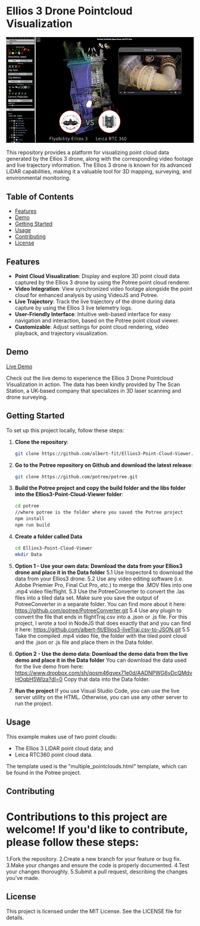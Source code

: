 # Ellios 3 Drone Pointcloud Visualization

![Ellios 3 Drone](postCover.jpg)

This repository provides a platform for visualizing point cloud data generated by the Ellios 3 drone, along with the corresponding video footage and live trajectory information. The Ellios 3 drone is known for its advanced LiDAR capabilities, making it a valuable tool for 3D mapping, surveying, and environmental monitoring.

## Table of Contents

- [Features](#features)
- [Demo](#demo)
- [Getting Started](#getting-started)
- [Usage](#usage)
- [Contributing](#contributing)
- [License](#license)

## Features

- **Point Cloud Visualization**: Display and explore 3D point cloud data captured by the Ellios 3 drone by using the Potree point cloud renderer.
- **Video Integration**: View synchronized video footage alongside the point cloud for enhanced analysis by using VideoJS and Potree.
- **Live Trajectory**: Track the live trajectory of the drone during data capture by using the Ellios 3 live telemetry logs.
- **User-Friendly Interface**: Intuitive web-based interface for easy navigation and interaction, based on the Potree point cloud viewer.
- **Customizable**: Adjust settings for point cloud rendering, video playback, and trajectory visualization.

## Demo

[Live Demo](https://www.site-portal.co.uk/project/652e8fba5985ecb8435304f8)

Check out the live demo to experience the Ellios 3 Drone Pointcloud Visualization in action. 
The data has been kindly provided by The Scan Station, a UK-based company that specializes in 3D laser scanning and drone surveying.

## Getting Started

To set up this project locally, follow these steps:

1. **Clone the repository**:

   ```bash
   git clone https://github.com/albert-fit/Ellios3-Point-Cloud-Viewer.git

2. **Go to the Potree repository on Github and download the latest release**:

   ```bash
   git clone https://github.com/potree/potree.git

3. **Build the Potree project and copy the build folder and the libs folder into the Ellios3-Point-Cloud-Viewer folder**:

   ```bash
   cd potree
   //where potree is the folder where you saved the Potree project
   npm install
   npm run build
   ```
4. **Create a folder called Data**
   ```bash
   cd Ellios3-Point-Cloud-Viewer
   mkdir Data
   ```
5. **Option 1 - Use your own data: Download the data from your Ellios3 drone and place it in the Data folder**
   5.1 Use Inspector4 to download the data from your Ellios3 drone.
   5.2 Use any video editing software (i.e. Adobe Priemier Pro, Final Cut Pro, etc.) to merge the .MOV files into one .mp4 video file/flight.
   5.3 Use the PotreeConverter to convert the .las files into a tiled data set. Make sure you save the output of PotreeConverter in a separate folder. You can find more about it here: https://github.com/potree/PotreeConverter.git
   5.4 Use any plugin to convert the file that ends in flightTraj.csv into a .json or .js file. For this project, I wrote a tool in NodeJS that does exactly that and you can find it here: https://github.com/albert-fit/Ellios3-liveTraj.csv-to-JSON.git
   5.5 Take the compiled .mp4 video file, the folder with the tiled point cloud and the .json or .js file and place them in the Data folder.

6. **Option 2 - Use the demo data: Download the demo data from the live demo and place it in the Data folder**
   You can download the data used for the live demo from here: https://www.dropbox.com/sh/qosm46gvex71e0d/AADNPWG6vDcQMdvHOqbH5WIza?dl=0
   Copy that data into the Data folder.

7. **Run the project**
   If you use Visual Studio Code, you can use the live server utility on the HTML. Otherwise, you can use any other server to run the project.

   
## Usage

This example makes use of two point clouds: 
 - The Ellios 3 LiDAR point cloud data; and 
 - Leica RTC360 point cloud data.

The template used is the "multiple_pointclouds.html" template, which can be found in the Potree project.

## Contributing

# Contributions to this project are welcome! If you'd like to contribute, please follow these steps:

1.Fork the repository.
2.Create a new branch for your feature or bug fix.
3.Make your changes and ensure the code is properly documented.
4.Test your changes thoroughly.
5.Submit a pull request, describing the changes you've made.

## License

This project is licensed under the MIT License. See the LICENSE file for details.